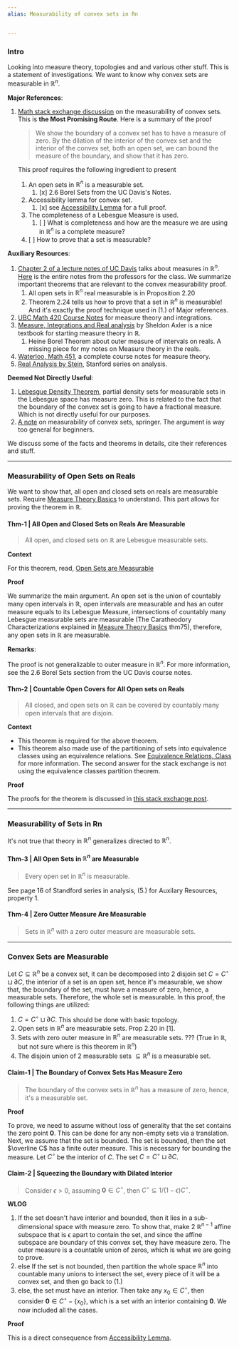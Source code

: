 ```yaml
---
alias: Measurability of convex sets in Rn


---
```

### **Intro**

Looking into measure theory, topologies and and various other stuff. This is a statement of investigations. We want to know why convex sets are measurable in $\mathbb R^n$. 

**Major References**: 

1.  [Math stack exchange discussion](https://math.stackexchange.com/questions/207609/the-measurability-of-convex-sets) on the measurability of convex sets. This is **the Most Promising Route**. Here is a summary of the proof
	> We show the boundary of a convex set has to have a measure of zero. By the dilation of the interior of the convex set and the interior of the convex set, both an open set, we can bound the measure of the boundary, and show that it has zero. 
	
	This proof requires the following ingredient to present 
	1. An open sets in $\mathbb R^n$ is a measurable set. 
		1. [x] 2.6 Borel Sets from the UC Davis's Notes. 
	2. Accessibility lemma for convex set. 
		1. [x] see [Accessibility Lemma](../../AMATH%20516%20Numerical%20Optimizations/CVX%20Analysis/Accessibility%20Lemma.md) for a full proof. 
	3. The completeness of a Lebesgue Measure is used. 
		1. [ ] What is completeness and how are the measure we are using in $\mathbb R^n$ is a complete measure? 
	4. [ ] How to prove that a set is measurable? 

**Auxiliary Resources**: 
1. [Chapter 2 of a lecture notes of UC Davis](https://www.math.ucdavis.edu/~hunter/m206/ch1_measure.pdf) talks about measures in $\mathbb R^n$. [Here](https://www.math.ucdavis.edu/~hunter/measure_theory/measure_notes.pdf) is the entire notes from the professors for the class. We summarize important theorems that are relevant to the convex measurability proof. 
	1. All open sets in $\mathbb R^n$ real measurable is in Proposition 2.20
	2. Theorem 2.24 tells us how to prove that a set in $\mathbb R^n$ is measurable! And it's exactly the proof technique used in (1.) of Major references. 
2. [UBC Math 420 Course Notes](https://personal.math.ubc.ca/~feldman/m420/) for measure theory and integrations.
3. [Measure, Integrations and Real analysis](https://measure.axler.net/MIRA.pdf) by Sheldon Axler is a nice textbook for starting measure theory in $\mathbb R$. 
	1. Heine Borel Theorem about outer measure of intervals on reals. A missing piece for my notes on Measure theory in the reals. 
4. [Waterloo, Math 451](https://www.math.uwaterloo.ca/~krdavids/MT/PMath451Notes.pdf), a complete course notes for measure theory. 
5. [Real Analysis by Stein](http://home.ustc.edu.cn/~matchbox/Real%20Analysis%20Stein.pdf), Stanford series on analysis. 

**Deemed Not Directly Useful**: 
1. [Lebesgue Density Theorem](https://en.wikipedia.org/wiki/Lebesgue%27s_density_theorem), partial density sets for measurable sets in the Lebesgue space has measure zero. This is related to the fact that the boundary of the convex set is going to have a fractional measure. Which is not directly useful for our purposes. 
2. [A note](https://link.springer.com/content/pdf/10.1007/BF01202504.pdf) on measurability of convex sets, springer. The argument is way too general for beginners. 

We discuss some of the facts and theorems in details, cite their references and stuff. 



---
### **Measurability of Open Sets on Reals** 

We want to show that, all open and closed sets on reals are measurable sets. Require [Measure Theory Basics](../../MATH%20601%20Functional%20Analysis,%20Measure%20Theory/Measure%20Theory%20Basics.md) to understand. This part allows for proving the theorem in $\mathbb R$. 

#### **Thm-1 | All Open and Closed Sets on Reals Are Measurable**
> All open, and closed sets on $\mathbb R$ are Lebesgue measurable sets. 

**Context**

For this theorem, read, [Open Sets are Measurable](https://mathcs.org/analysis/reals/integ/proofs/propmsr.html)

**Proof**

We summarize the main argument. An open set is the union of countably many open intervals in $\mathbb R$, open intervals are measurable and has an outer measure equals to its Lebesgue Measure, intersections of countably many Lebesgue measurable sets are measurable (The Caratheodory Characterizations explained in [Measure Theory Basics](../../MATH%20601%20Functional%20Analysis,%20Measure%20Theory/Measure%20Theory%20Basics.md) thm75), therefore, any open sets in $\mathbb R$ are measurable. 

**Remarks**: 

The proof is not generalizable to outer measure in $\mathbb R^n$. For more information, see the 2.6 Borel Sets section from the UC Davis course notes.  


#### **Thm-2 | Countable Open Covers for All Open sets on Reals**
> All closed, and open sets on $\mathbb R$ can be covered by countably many open intervals that are disjoin. 

**Context**

- This theorem is required for the above theorem. 
- This theorem also made use of the partitioning of sets into equivalence classes using an equivalence relations. See [Equivalence Relations, Class](../../MATH%20000%20Math%20Essential/Abstract%20Algebra/Equivalence%20Relations,%20Class.md) for more information. The second answer for the stack exchange is not using the equivalence classes partition theorem. 

**Proof**

The proofs for the theorem is discussed in [this stack exchange post](https://math.stackexchange.com/questions/318299/any-open-subset-of-bbb-r-is-a-countable-union-of-disjoint-open-intervals). 

---
### **Measurability of Sets in Rn** 

It's not true that theory in $\mathbb R^n$ generalizes directed to $\mathbb R^n$. 

#### **Thm-3 | All Open Sets in $\mathbb R^n$ are Measurable**
> Every open set in $\mathbb R^n$ is measurable. 

See page 16 of Standford series in analysis, (5.) for Auxilary Resources, property 1. 


#### **Thm-4 | Zero Outter Measure Are Measurable**
> Sets in $\mathbb R^n$ with a zero outer measure are measurable sets. 



---
### **Convex Sets are Measurable**

Let $C\subseteq \mathbb R^n$ be a convex set, it can be decomposed into 2 disjoin set $C = C^\circ \sqcup \partial C$, the interior of a set is an open set, hence it's measurable, we show that, the boundary of the set, must have a measure of zero, hence, a measurable sets. Therefore, the whole set is measurable. In this proof, the following things are utilized: 

1. $C = C^\circ \sqcup \partial C$. This should be done with basic topology. 
2. Open sets in $\mathbb R^n$ are measurable sets. Prop 2.20 in \[1\]. 
3. Sets with zero outer measure in $\mathbb R^n$ are measurable sets. ??? (True in $\mathbb R$, but not sure where is this theorem in $\mathbb R^n$)
4. The disjoin union of 2 measurable sets $\subseteq \mathbb R^n$ is a measurable set. 


#### **Claim-1 | The Boundary of Convex Sets Has Measure Zero**
> The boundary of the convex sets in $\mathbb R^n$ has a measure of zero, hence, it's a measurable set. 

**Proof**

To prove, we need to assume without loss of generality that the set contains the zero point $\mathbf 0$. This can be done for any non-empty sets via a translation. Next, we assume that the set is bounded. The set is bounded, then the set $\overline C$ has a finite outer measure. This is necessary for bounding the measure. Let $C^\circ$ be the interior of $C$. The set $C = C^\circ \sqcup \partial C$. 

#### **Claim-2 | Squeezing the Boundary with Dilated Interior**

> Consider $\epsilon > 0$, assuming $\mathbf 0 \in C^\circ$, then $C^\circ \subseteq 1/(1 - \epsilon)C^\circ$. 

**WLOG**
1. If the set doesn't have interior and bounded, then it lies in a sub-dimensional space with measure zero. To show that, make 2 $\mathbb R^{n-1}$ affine subspace that is $\epsilon$ apart to contain the set, and since the affine subspace are boundary of this convex set, they have measure zero. The outer measure is a countable union of zeros, which is what we are going to prove. 
2. else If the set is not bounded, then partition the whole space $\mathbb R^n$ into countable many unions to intersect the set, every piece of it will be a convex set, and then go back to (1.)
3. else, the set must have an interior. Then take any $x_0 \in C^\circ$, then consider $\mathbf 0 \in C^\circ - \{x_0\}$, which is a set with an interior containing $\mathbf 0$. 
We now included all the cases. 



**Proof**

This is a direct consequence from [Accessibility Lemma](../../AMATH%20516%20Numerical%20Optimizations/CVX%20Analysis/Accessibility%20Lemma.md). 
